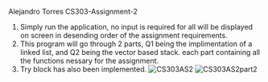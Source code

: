 Alejandro Torres CS303-Assignment-2

  1. Simply run the application, no input is required for all will be displayed on screen in desending order of the assignment requirements.
  2. This program will go through 2 parts, Q1 being the implimentation of a linked list, and Q2 being the vector based stack. each part containing all the functions nessary for the assignment.
  3. Try block has also been implemented.
![CS303AS2](https://github.com/user-attachments/assets/8cd1871b-71cc-4421-ba82-7494d55663d1)
![CS303AS2part2](https://github.com/user-attachments/assets/3ad5c83c-1776-4e10-9dc5-217b56e87f2b)
